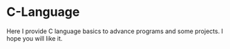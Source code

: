 # C-Language
Here I provide C language basics to advance programs and some projects. 
I hope you will like it.
